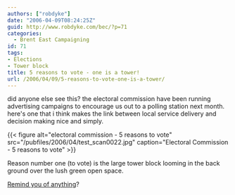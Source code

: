 ```yaml
---
authors: ["robdyke"]
date: "2006-04-09T08:24:25Z"
guid: http://www.robdyke.com/bec/?p=71
categories:
  - Brent East Campaigning
id: 71
tags:
- Elections
- Tower block
title: 5 reasons to vote - one is a tower!
url: /2006/04/09/5-reasons-to-vote-one-is-a-tower/
---
```

did anyone else see this? the electoral commission have been running advertising campaigns to encourage us out to a polling station next month. here's one that i think makes the link between local service delivery and decision making nice and simply.

{{< figure alt="electoral commission - 5 reasons to vote" src="/pubfiles/2006/04/test_scan0022.jpg" caption="Electoral Commission - 5 reasons to vote" >}}

Reason number one (to vote) is the large tower block looming in the back ground over the lush green open space.

[Remind you of anything](http://stopthetower.co.uk/images/stories/artistview2.jpg "from stopthetower.co.uk")?